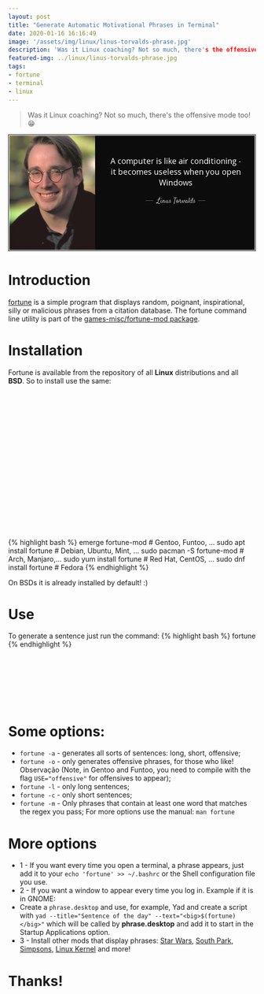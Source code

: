 ```yaml
---
layout: post
title: "Generate Automatic Motivational Phrases in Terminal"
date: 2020-01-16 16:16:49
image: '/assets/img/linux/linus-torvalds-phrase.jpg'
description: 'Was it Linux coaching? Not so much, there's the offensive mode too! 😁️'
featured-img: ../linux/linus-torvalds-phrase.jpg
tags:
- fortune
- terminal
- linux
---
```


> Was it Linux coaching? Not so much, there's the offensive mode too! 😁️

![Generate Automatic Motivational Phrases in Terminal](/assets/img/linux/linus-torvalds-phrase.jpg)

# Introduction

[fortune](http:www.redellipse.net/code/fortune) is a simple program that displays random, poignant, inspirational, silly or malicious phrases from a citation database. The fortune command line utility is part of the [games-misc/fortune-mod package](https://packages.gentoo.org/packages/games-misc/fortune-mod).

# Installation

Fortune is available from the repository of all **Linux**  distributions and all **BSD**. So to install use the same:

<!-- QUADRADO -->
<script async src="//pagead2.googlesyndication.com/pagead/js/adsbygoogle.js"></script>
<ins class="adsbygoogle"
style="display:inline-block;width:336px;height:280px"
data-ad-client="ca-pub-2838251107855362"
data-ad-slot="5351066970"></ins>
<script>
(adsbygoogle = window.adsbygoogle || []).push({});
</script>

{% highlight bash %}
emerge fortune-mod # Gentoo, Funtoo, ...
sudo apt install fortune # Debian, Ubuntu, Mint, ...
sudo pacman -S fortune-mod # Arch, Manjaro,...
sudo yum install fortune # Red Hat, CentOS, ...
sudo dnf install fortune # Fedora
{% endhighlight %}

On BSDs it is already installed by default! :)

# Use
To generate a sentence just run the command:
{% highlight bash %}
fortune
{% endhighlight %}

<!-- LISTA MIN -->
<script async src="//pagead2.googlesyndication.com/pagead/js/adsbygoogle.js"></script>
<ins class="adsbygoogle"
style="display:inline-block;width:730px;height:95px"
data-ad-client="ca-pub-2838251107855362"
data-ad-slot="5351066970"></ins>
<script>
(adsbygoogle = window.adsbygoogle || []).push({});
</script>

# Some options:

+ `fortune -a` - generates all sorts of sentences: long, short, offensive;
+ `fortune -o` - only generates offensive phrases, for those who like! Observação (Note, in Gentoo and Funtoo, you need to compile with the flag `USE="offensive"` for offensives to appear);
+ `fortune -l` - only long sentences;
+ `fortune -c` - only short sentences;
+ `fortune -m` - Only phrases that contain at least one word that matches the regex you pass; For more options use the manual: `man fortune`

<!-- RETANGULO LARGO 2 -->
<script async src="//pagead2.googlesyndication.com/pagead/js/adsbygoogle.js"></script>
<ins class="adsbygoogle"
style="display:block; text-align:center;"
data-ad-layout="in-article"
data-ad-format="fluid"
data-ad-client="ca-pub-2838251107855362"
data-ad-slot="8549252987"></ins>
<script>
(adsbygoogle = window.adsbygoogle || []).push({});
</script>

# More options
+ 1 - If you want every time you open a terminal, a phrase appears, just add it to your `echo 'fortune' >> ~/.bashrc` or the Shell configuration file you use.
+ 2 - If you want a window to appear every time you log in. Example if it is in GNOME:
+ Create a `phrase.desktop` and use, for example, Yad and create a script with `yad --title="Sentence of the day" --text="<big>$(fortune)</big>"` which will be called by **phrase.desktop** and add it to start in the Startup Applications option.
+ 3 - Install other mods that display phrases: [Star Wars](http://www.splitbrain.org/projects/fortunes/starwars), [South Park](http://eol.init1.nl/content/view/44/54/), [Simpsons](http://www.splitbrain.org/projects/fortunes/simpsons), [Linux Kernel](http://www.splitbrain.org/projects/fortunes/simpsons) and more!

<!-- RETANGULO LARGO -->
<script async src="https://pagead2.googlesyndication.com/pagead/js/adsbygoogle.js"></script>
<!-- Informat -->
<ins class="adsbygoogle"
style="display:block"
data-ad-client="ca-pub-2838251107855362"
data-ad-slot="2327980059"
data-ad-format="auto"
data-full-width-responsive="true"></ins>
<script>
(adsbygoogle = window.adsbygoogle || []).push({});
</script>

# Thanks!
